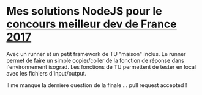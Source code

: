 # Mes solutions NodeJS pour le [concours meilleur dev de France 2017](https://www.isograd.com/FR/solutionconcours.php)

Avec un runner et un petit framework de TU "maison" inclus.
Le runner permet de faire un simple copier/coller de la fonction de réponse dans l'environnement isograd.
Les fonctions de TU permettent de tester en local avec les fichiers d'input/output.

Il me manque la dernière question de la finale ... pull request accepted !



